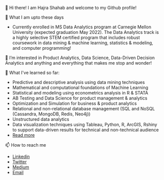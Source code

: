 👋 Hi there! I am Hajra Shahab and welcome to my Github profile!

🌱 What I am upto these days

- Currently enrolled in MS Data Analytics program at Carnegie Mellon University (expected graduation May 2022). The Data Analytics track is a highly selective STEM certified program that includes robust coursework in data mining & machine learning, statistics & modeling, and computer programming!


👀 I’m interested in Product Analytics, Data Science, Data-Driven Decision Analytics and anything and everything that makes me stop and wonder!

🌱 What I've learned so far:

- Predictive and descriptive analysis using data mining techniques 
- Mathematical and computational foundations of Machine Learning 
- Statistical and modeling using econometrics analysis in R & STATA
- AB Testing and Data Science for product management & analytics 
- Optimization and Simulation for business & product analytics 
- Relational and non-relational database management (SQL and NoSQL (Cassandra, MongoDB, Redis, Neo4j))
- Unstructured data analytics 
- Data visualization techniques using Tableau, Python, R, ArcGIS, Rshiny to support data-driven results for technical and non-technical audience 
- [Read more](https://hajrashahab.github.io/)

📫 How to reach me 

- [Linkedin](https://www.linkedin.com/in/hajrashahab/)
- [Twitter](https://twitter.com/HajraShahab)
- [Medium](https://hajrashahab.medium.com/)
- [Email](hajrashahab05@gmail.com)

<!---
HajraShahab/HajraShahab is a ✨ special ✨ repository because its `README.md` (this file) appears on your GitHub profile.
You can click the Preview link to take a look at your changes.
--->
